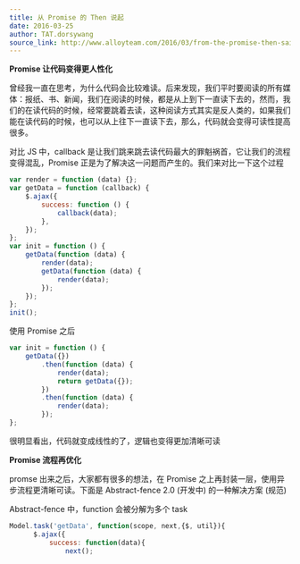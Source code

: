 ```yaml
---
title: 从 Promise 的 Then 说起
date: 2016-03-25
author: TAT.dorsywang
source_link: http://www.alloyteam.com/2016/03/from-the-promise-then-said-on/
---
```


<!-- {% raw %} - for jekyll -->

**Promise 让代码变得更人性化**

曾经我一直在思考，为什么代码会比较难读。后来发现，我们平时要阅读的所有媒体：报纸、书、新闻，我们在阅读的时候，都是从上到下一直读下去的，然而，我们的在读代码的时候，经常要跳着去读，这种阅读方式其实是反人类的，如果我们能在读代码的时候，也可以从上往下一直读下去，那么，代码就会变得可读性提高很多。

对比 JS 中，callback 是让我们跳来跳去读代码最大的罪魁祸首，它让我们的流程变得混乱，Promise 正是为了解决这一问题而产生的。我们来对比一下这个过程

```javascript
var render = function (data) {};
var getData = function (callback) {
    $.ajax({
        success: function () {
            callback(data);
        },
    });
};
var init = function () {
    getData(function (data) {
        render(data);
        getData(function (data) {
            render(data);
        });
    });
};
init();
```

使用 Promise 之后

```javascript
var init = function () {
    getData({})
        .then(function (data) {
            render(data);
            return getData({});
        })
        .then(function (data) {
            render(data);
        });
};
```

很明显看出，代码就变成线性的了，逻辑也变得更加清晰可读

**Promise 流程再优化**

promse 出来之后，大家都有很多的想法，在 Promise 之上再封装一层，使用异步流程更清晰可读。下面是 Abstract-fence 2.0 (开发中) 的一种解决方案 (规范)

Abstract-fence 中，function 会被分解为多个 task

```javascript
Model.task('getData', function(scope, next,{$, util}){
      $.ajax({
          success: function(data){
              next();
```


<!-- {% endraw %} - for jekyll -->